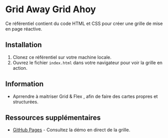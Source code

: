 # Grid Away Grid Ahoy

Ce référentiel contient du code HTML et CSS pour créer une grille de mise en page réactive.

## Installation

1. Clonez ce référentiel sur votre machine locale.
2. Ouvrez le fichier `index.html` dans votre navigateur pour voir la grille en action.

## Information

- Aprrendre à maitriser Grid & Flex , afin de faire des cartes propres et structurées.

## Ressources supplémentaires

- [GitHub Pages](https://paztek1007.github.io/grid-away-grid-ahoy/) - Consultez la démo en direct de la grille.

